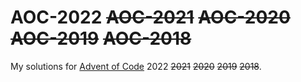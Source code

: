 # AOC-2022 ~~AOC-2021~~ ~~AOC-2020~~ ~~AOC-2019~~ ~~AOC-2018~~
My solutions for [Advent of Code](https://adventofcode.com/) 2022 ~~2021~~ ~~2020~~ ~~2019~~ ~~2018~~.
